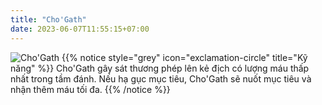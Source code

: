 ```yaml
---
title: "Cho'Gath"
date: 2023-06-07T11:55:15+07:00
---
```

![Cho'Gath](https://storage.googleapis.com/www.publish.nocodesites.co.uk/prod/2542/files/ed7bbe291f8909c0cb925ad82268b306f3cf9515792137b909939a9d4cff66d2fb9badec8b7db454d0525faf6939a01d9cc506d390214ede26ffc46ff9b3e6e4.png)
{{% notice style="grey" icon="exclamation-circle" title="Kỹ năng" %}}
Cho'Gath gây sát thương phép lên kẻ địch có lượng máu thấp nhất trong tầm đánh. Nếu hạ gục mục tiêu, Cho'Gath sẽ nuốt mục tiêu và nhận thêm máu tối đa.
{{% /notice %}}